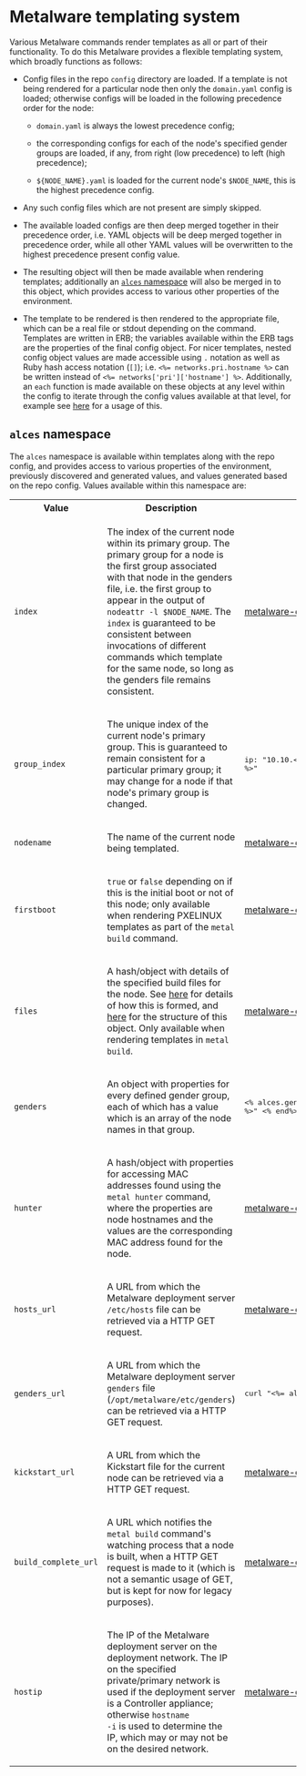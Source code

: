 
# Metalware templating system

Various Metalware commands render templates as all or part of their
functionality. To do this Metalware provides a flexible templating system,
which broadly functions as follows:

- Config files in the repo `config` directory are loaded. If a template is not
  being rendered for a particular node then only the `domain.yaml` config is
  loaded; otherwise configs will be loaded in the following precedence order
  for the node:

  - `domain.yaml` is always the lowest precedence config;

  - the corresponding configs for each of the node's specified gender groups
    are loaded, if any, from right (low precedence) to left (high precedence);

  - `${NODE_NAME}.yaml` is loaded for the current node's `$NODE_NAME`, this is
    the highest precedence config.

- Any such config files which are not present are simply skipped.

- The available loaded configs are then deep merged together in their
  precedence order, i.e. YAML objects will be deep merged together in
  precedence order, while all other YAML values will be overwritten to the
  highest precedence present config value.

- The resulting object will then be made available when rendering templates;
  additionally an [`alces` namespace](#alces-namespace) will also be merged in
  to this object, which provides access to various other properties of the
  environment.

- The template to be rendered is then rendered to the appropriate file, which
  can be a real file or stdout depending on the command. Templates are written
  in ERB; the variables available within the ERB tags are the properties of the
  final config object. For nicer templates, nested config object values are
  made accessible using `.` notation as well as Ruby hash access notation
  (`[]`); i.e. `<%= networks.pri.hostname %>` can be written instead of `<%=
  networks['pri']['hostname'] %>`. Additionally, an `each` function is made
  available on these objects at any level within the config to iterate through
  the config values available at that level, for example see
  [here](https://github.com/alces-software/metalware-default/blob/226cf530d4ce6bdc09a6c65ba3f4bfc553032752/files/core/networking.sh#L9)
  for a usage of this.


## `alces` namespace

The `alces` namespace is available within templates along with the repo config,
and provides access to various properties of the environment, previously
discovered and generated values, and values generated based on the repo config.
Values available within this namespace are:

<table>

<tr>
<th>Value</th>
<th>Description</th>
<th>Example usage</th>
</tr>


<tr>
<td><code>index</code></td>
<td>

The index of the current node within its primary group. The primary group for a
node is the first group associated with that node in the genders file, i.e. the
first group to appear in the output of `nodeattr -l $NODE_NAME`. The
<code>index</code> is guaranteed to be consistent between invocations of
different commands which template for the same node, so long as the genders
file remains consistent.

</td>

<td>
<a
href='https://github.com/alces-software/metalware-default/blob/226cf530d4ce6bdc09a6c65ba3f4bfc553032752/config/domain.yaml#L3'>
metalware-default
</a>
</td>
</tr>

<tr>
<td><code>group_index</code></td>
<td>

The unique index of the current node's primary group. This is guaranteed to
remain consistent for a particular primary group; it may change for a node if
that node's primary group is changed.

</td>

<td>
<pre lang="yaml">

ip: "10.10.<%= alces.group_index %>.<%= alces.index %>"

</pre>
</td>
</tr>


<tr>
<td><code>nodename</code></td>
<td>

The name of the current node being templated.

</td>

<td>
<a
href='https://github.com/alces-software/metalware-default/blob/226cf530d4ce6bdc09a6c65ba3f4bfc553032752/config/domain.yaml#L26'>
metalware-default
</a>
</td>
</tr>


<tr>
<td><code>firstboot</code></td>
<td>

`true` or `false` depending on if this is the initial boot or not of this node;
only available when rendering PXELINUX templates as part of the `metal build`
command.

</td>

<td>
<a
href='https://github.com/alces-software/metalware-default/blob/226cf530d4ce6bdc09a6c65ba3f4bfc553032752/pxelinux/default#L6'>
metalware-default
</a>
</td>
</tr>


<tr>
<td><code>files</code></td>
<td>

A hash/object with details of the specified build files for the node. See <a
href='design/01-metalware-improvements.md#metalware-config-files-parameter#'>here</a>
for details of how this is formed, and <a
href='design/01-metalware-improvements.md#magic-namespace'>here</a> for the
structure of this object. Only available when rendering templates in `metal
build`.

</td>

<td>
<a
href='https://github.com/alces-software/metalware-default/blob/master/files/main.sh#L21'>
metalware-default
</a>
</td>
</tr>


<tr>
<td><code>genders</code></td>
<td>

An object with properties for every defined gender group, each of which has a
value which is an array of the node names in that group.

</td>

<td>
<pre lang='sh'>

<% alces.genders.nodes.each do |node| %>
ping "<%= node %>"
<% end%>

</pre>
</td>
</tr>


<tr>
<td><code>hunter</code></td>
<td>

A hash/object with properties for accessing MAC addresses found using the
`metal hunter` command, where the properties are node hostnames and the values
are the corresponding MAC address found for the node.

</td>

<td>
<a
href='https://github.com/alces-software/metalware-default/blob/226cf530d4ce6bdc09a6c65ba3f4bfc553032752/dhcp/default#L2'>
metalware-default
</a>

</td>
</tr>


<tr>
<td><code>hosts_url</code></td>
<td>

A URL from which the Metalware deployment server `/etc/hosts` file can be
retrieved via a HTTP GET request.

</td>

<td>
<a
href='https://github.com/alces-software/metalware-default/blob/226cf530d4ce6bdc09a6c65ba3f4bfc553032752/files/core/base.sh#L6'>
metalware-default
</a>

</td>
</tr>


<tr>
<td><code>genders_url</code></td>
<td>

A URL from which the Metalware deployment server `genders` file
(`/opt/metalware/etc/genders`) can be retrieved via a HTTP GET request.

</td>

<td>
<pre lang='sh'>

curl "<%= alces.genders_url %>" > /etc/genders

</pre>
</td>
</tr>


<tr>
<td><code>kickstart_url</code></td>
<td>

A URL from which the Kickstart file for the current node can be retrieved via a
HTTP GET request.

</td>

<td>
<a
href='https://github.com/alces-software/metalware-default/blob/226cf530d4ce6bdc09a6c65ba3f4bfc553032752/pxelinux/default#L10'>
metalware-default
</a>

</td>
</tr>


<tr>
<td><code>build_complete_url</code></td>
<td>

A URL which notifies the `metal build` command's watching process that a node
is built, when a HTTP GET request is made to it (which is not a semantic usage
of GET, but is kept for now for legacy purposes).

</td>

<td>
<a
href='https://github.com/alces-software/metalware-default/blob/226cf530d4ce6bdc09a6c65ba3f4bfc553032752/kickstart/default#L93'>
metalware-default
</a>

</td>
</tr>


<tr>
<td><code>hostip</code></td>
<td>

The IP of the Metalware deployment server on the deployment network. The IP on
the specified private/primary network is used if the deployment server is a
Controller appliance; otherwise <code>hostname -i</code> is used to determine
the IP, which may or may not be on the desired network.

</td>

<td>
<a
href='https://github.com/alces-software/metalware-default/blob/226cf530d4ce6bdc09a6c65ba3f4bfc553032752/config/domain.yaml#L17'>
metalware-default
</a>

</td>
</tr>

</table>
